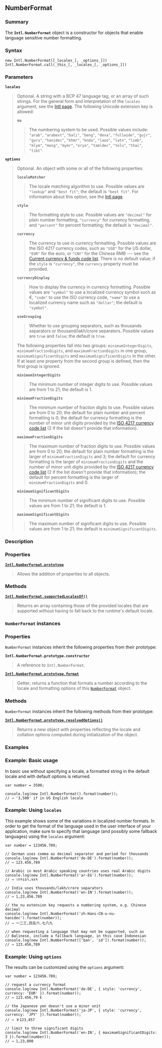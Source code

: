 ## NumberFormat

### Summary

The **`Intl.NumberFormat`** object is a constructor for objects that enable language sensitive number formatting.

### Syntax

    new Intl.NumberFormat([_locales_[, _options_]])
    Intl.NumberFormat.call(_this_[, _locales_[, _options_]])
    

### Parameters

**`locales`**

> Optional. A string with a BCP 47 language tag, or an array of such strings. For the general form and interpretation of the `locales` argument, see the [Intl page][0]. The following Unicode extension key is allowed:
> 
> **`nu`**
> 
> > The numbering system to be used. Possible values include: `"arab"`, `"arabext"`, `"bali"`, `"beng"`, `"deva"`, `"fullwide"`, `"gujr"`, `"guru"`, `"hanidec"`, `"khmr"`, `"knda"`, `"laoo"`, `"latn"`, `"limb"`, `"mlym"`, `"mong"`, `"mymr"`, `"orya"`, `"tamldec"`, `"telu"`, `"thai"`, `"tibt"`.
> 
> 

**`options`**

> Optional. An object with some or all of the following properties:
> 
> **`localeMatcher`**
> 
> > The locale matching algorithm to use. Possible values are `"lookup"` and `"best fit"`; the default is `"best fit"`. For information about this option, see the [Intl page][1].
> 
> **`style`**
> 
> > The formatting style to use. Possible values are `"decimal"` for plain number formatting, `"currency"` for currency formatting, and `"percent"` for percent formatting; the default is `"decimal"`.
> 
> **`currency`**
> 
> > The currency to use in currency formatting. Possible values are the ISO 4217 currency codes, such as `"USD"` for the US dollar, `"EUR"` for the euro, or `"CNY"` for the Chinese RMB --- see the [Current currency & funds code list][2]. There is no default value; if the `style` is `"currency"`, the `currency` property must be provided.
> 
> **`currencyDisplay`**
> 
> > How to display the currency in currency formatting. Possible values are `"symbol"` to use a localized currency symbol such as €, `"code"` to use the ISO currency code, `"name"` to use a localized currency name such as `"dollar"`; the default is `"symbol"`.
> 
> **`useGrouping`**
> 
> > Whether to use grouping separators, such as thousands separators or thousand/lakh/crore separators. Possible values are `true` and `false`; the default is `true`.
> 
> The following properties fall into two groups: `minimumIntegerDigits`, `minimumFractionDigits`, and `maximumFractionDigits` in one group, `minimumSignificantDigits` and `maximumSignificantDigits` in the other. If at least one property from the second group is defined, then the first group is ignored.
> 
> **`minimumIntegerDigits`**
> 
> > The minimum number of integer digits to use. Possible values are from 1 to 21; the default is 1\.
> 
> **`minimumFractionDigits`**
> 
> > The minimum number of fraction digits to use. Possible values are from 0 to 20; the default for plain number and percent formatting is 0; the default for currency formatting is the number of minor unit digits provided by the [ISO 4217 currency code list][2] (2 if the list doesn't provide that information).
> 
> **`maximumFractionDigits`**
> 
> > The maximum number of fraction digits to use. Possible values are from 0 to 20; the default for plain number formatting is the larger of `minimumFractionDigits` and 3; the default for currency formatting is the larger of `minimumFractionDigits` and the number of minor unit digits provided by the [ISO 4217 currency code list][2] (2 if the list doesn't provide that information); the default for percent formatting is the larger of `minimumFractionDigits` and 0\.
> 
> **`minimumSignificantDigits`**
> 
> > The minimum number of significant digits to use. Possible values are from 1 to 21; the default is 1\.
> 
> **`maximumSignificantDigits`**
> 
> > The maximum number of significant digits to use. Possible values are from 1 to 21; the default is `minimumSignificantDigits`.
> 
> 

### Description

### Properties

**[`Intl.NumberFormat.prototype`][3]**

> Allows the addition of properties to all objects.

### Methods

**[`Intl.NumberFormat.supportedLocalesOf()`][4]**

> Returns an array containing those of the provided locales that are supported without having to fall back to the runtime's default locale.

### `NumberFormat` instances

### Properties

`NumberFormat` instances inherit the following properties from their prototype:

**`Intl.NumberFormat.prototype.constructor`**

> A reference to `Intl.NumberFormat`.

**[`Intl.NumberFormat.prototype.format`][5]**

> Getter; returns a function that formats a number according to the locale and formatting options of this [`NumberFormat`][6] object.

### Methods

`NumberFormat` instances inherit the following methods from their prototype:

**[`Intl.NumberFormat.prototype.resolvedOptions()`][7]**

> Returns a new object with properties reflecting the locale and collation options computed during initialization of the object.

### Examples

### Example: Basic usage

In basic use without specifying a locale, a formatted string in the default locale and with default options is returned.

    var number = 3500;
    
    console.log(new Intl.NumberFormat().format(number));
    // → '3,500' if in US English locale
    

### Example: Using `locales`

This example shows some of the variations in localized number formats. In order to get the format of the language used in the user interface of your application, make sure to specify that language (and possibly some fallback languages) using the `locales` argument:

    var number = 123456.789;
    
    // German uses comma as decimal separator and period for thousands
    console.log(new Intl.NumberFormat('de-DE').format(number));
    // → 123.456,789
    
    // Arabic in most Arabic speaking countries uses real Arabic digits
    console.log(new Intl.NumberFormat('ar-EG').format(number));
    // → ١٢٣٤٥٦٫٧٨٩
    
    // India uses thousands/lakh/crore separators
    console.log(new Intl.NumberFormat('en-IN').format(number));
    // → 1,23,456.789
    
    // the nu extension key requests a numbering system, e.g. Chinese decimal
    console.log(new Intl.NumberFormat('zh-Hans-CN-u-nu-hanidec').format(number));
    // → 一二三,四五六.七八九
    
    // when requesting a language that may not be supported, such as
    // Balinese, include a fallback language, in this case Indonesian
    console.log(new Intl.NumberFormat(['ban', 'id']).format(number));
    // → 123.456,789
    

### Example: Using `options`

The results can be customized using the `options` argument:

    var number = 123456.789;
    
    // request a currency format
    console.log(new Intl.NumberFormat('de-DE', { style: 'currency', currency: 'EUR' }).format(number));
    // → 123.456,79 €
    
    // the Japanese yen doesn't use a minor unit
    console.log(new Intl.NumberFormat('ja-JP', { style: 'currency', currency: 'JPY' }).format(number));
    // → ￥123,457
    
    // limit to three significant digits
    console.log(new Intl.NumberFormat('en-IN', { maximumSignificantDigits: 3 }).format(number));
    // → 1,23,000
    



[0]: https://developer.mozilla.org/en/docs/Web/JavaScript/Reference/Global_Objects/Intl#Locale_identification_and_negotiation "The Intl object is the namespace for the ECMAScript Internationalization API, which provides language sensitive string comparison, number formatting, and date and time formatting. The constructors for Collator, NumberFormat, and DateTimeFormat objects are properties of the Intl object. This page documents these properties as well as functionality common to the internationalization constructors and other language sensitive functions."
[1]: https://developer.mozilla.org/en/docs/Web/JavaScript/Reference/Global_Objects/Intl#Locale_negotiation "The Intl object is the namespace for the ECMAScript Internationalization API, which provides language sensitive string comparison, number formatting, and date and time formatting. The constructors for Collator, NumberFormat, and DateTimeFormat objects are properties of the Intl object. This page documents these properties as well as functionality common to the internationalization constructors and other language sensitive functions."
[2]: http://www.currency-iso.orghttps://developer.mozilla.org/en/home/tables/table-a1.html
[3]: https://developer.mozilla.org/en/docs/Web/JavaScript/Reference/Global_Objects/NumberFormat/prototype "The Intl.NumberFormat.prototype property represents the prototype object for the Intl.NumberFormat constructor."
[4]: https://developer.mozilla.org/en/docs/Web/JavaScript/Reference/Global_Objects/NumberFormat/supportedLocalesOf "The Intl.NumberFormat.supportedLocalesOf() method returns an array containing those of the provided locales that are supported in number formatting without having to fall back to the runtime's default locale."
[5]: https://developer.mozilla.org/en/docs/Web/JavaScript/Reference/Global_Objects/NumberFormat/format "The Intl.NumberFormat.prototype.format property returns a getter function that formats a number according to the locale and formatting options of this NumberFormat object."
[6]: https://developer.mozilla.org/en/docs/Web/JavaScript/Reference/Global_Objects/NumberFormat "The Intl.NumberFormat object is a constructor for objects that enable language sensitive number formatting."
[7]: https://developer.mozilla.org/en/docs/Web/JavaScript/Reference/Global_Objects/NumberFormat/resolvedOptions "The Intl.NumberFormat.prototype.resolvedOptions() method returns a new object with properties reflecting the locale and number formatting options computed during initialization of this NumberFormat object."